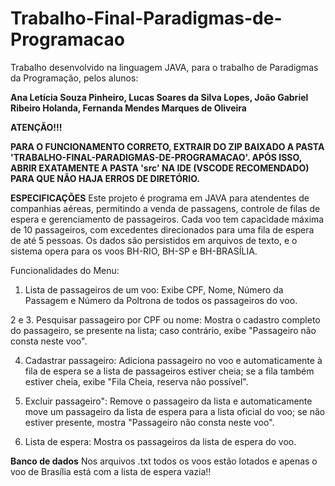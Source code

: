 # Trabalho-Final-Paradigmas-de-Programacao

Trabalho desenvolvido na linguagem JAVA, para o trabalho de Paradigmas da Programação, pelos alunos: 

**Ana Letícia Souza Pinheiro,
Lucas Soares da Silva Lopes,
João Gabriel Ribeiro Holanda,
Fernanda Mendes Marques de Oliveira**

**ATENÇÃO!!!**

**PARA O FUNCIONAMENTO CORRETO, EXTRAIR DO ZIP BAIXADO A PASTA 'TRABALHO-FINAL-PARADIGMAS-DE-PROGRAMACAO'. APÓS ISSO, ABRIR EXATAMENTE A PASTA 'src' NA IDE (VSCODE RECOMENDADO) PARA QUE NÃO HAJA ERROS DE DIRETÓRIO.**

**ESPECIFICAÇÕES**
Este projeto é programa em JAVA para atendentes de companhias aéreas, permitindo a venda de passagens, controle de filas de espera e gerenciamento de passageiros. Cada voo tem capacidade máxima de 10 passageiros, com excedentes direcionados para uma fila de espera de até 5 pessoas. Os dados são persistidos em arquivos de texto, e o sistema opera para os voos BH-RIO, BH-SP e BH-BRASÍLIA.

Funcionalidades do Menu:
1. Lista de passageiros de um voo:
Exibe CPF, Nome, Número da Passagem e Número da Poltrona de todos os passageiros do voo.

2 e 3. Pesquisar passageiro por CPF ou nome:
Mostra o cadastro completo do passageiro, se presente na lista; caso contrário, exibe "Passageiro não consta neste voo".

4. Cadastrar passageiro:
Adiciona passageiro no voo e automaticamente à fila de espera se a lista de passageiros estiver cheia; se a fila também estiver cheia, exibe "Fila Cheia, reserva não possível".

5. Excluir passageiro":
Remove o passageiro da lista e automaticamente move um passageiro da lista de espera para a lista oficial do voo; se não estiver presente, mostra "Passageiro não consta neste voo".

6. Lista de espera:
Mostra os passageiros da lista de espera do voo.

**Banco de dados**
Nos arquivos .txt todos os voos estão lotados e apenas o voo de Brasília está com a lista de espera vazia!!
